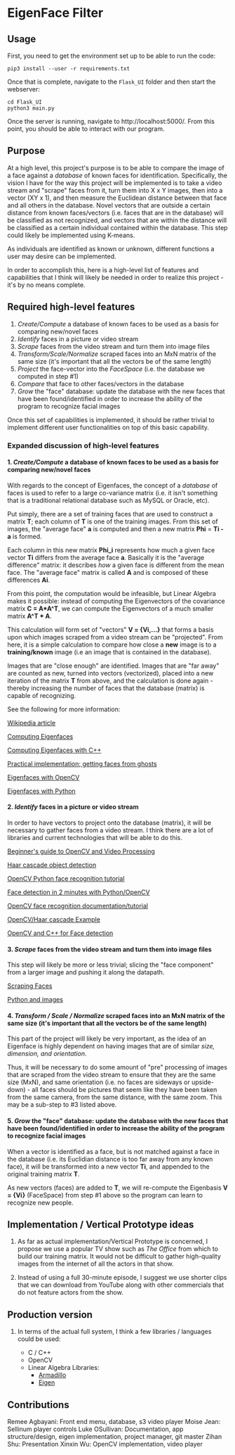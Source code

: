 # **EigenFace Filter**

## **Usage**

First, you need to get the environment set up to be able to run the code:
```
pip3 install --user -r requirements.txt
```

Once that is complete, navigate to the `Flask_UI` folder and then start the webserver:

```
cd Flask_UI
python3 main.py
```
Once the server is running, navigate to http://localhost:5000/. From this point, you should be able to interact with our program.
## **Purpose**

At a high level, this project's purpose is to be able to compare the image of a face against a *database* of known faces for identification. Specifically, the vision I have for the way this project will be implemented is to take a video stream and "scrape" faces from it, turn them into X x Y images, then into a vector (XY x 1), and then measure the Euclidean distance between that face and all others in the database. Novel vectors that are outside a certain distance from known faces/vectors (i.e. faces that are in the database) will be classified as not recognized, and vectors that are within the distance will be classified as a certain individual contained within the database. This step could likely be implemented using K-means.

As individuals are identified as known or unknown, different functions a user may desire can be implemented.

In order to accomplish this, here is a high-level list of features and capabilities that I think will likely be needed in order to realize this project - it's by no means complete.

## **Required high-level features**

1. *Create/Compute* a database of known faces to be used as a basis for comparing new/novel faces
2. *Identify* faces in a picture or video stream
3. *Scrape* faces from the video stream and turn them into image files
4. *Transform/Scale/Normalize* scraped faces into an MxN matrix of the same size (it's important that all the vectors be of the same length)
5. *Project* the face-vector into the *FaceSpace* (i.e. the database we computed in step #1)
6. *Compare* that face to other faces/vectors in the database
7. *Grow* the "face" database: update the database with the new faces that have been found/identified in order to increase the ability of the program to recognize facial images

Once this set of capabilities is implemented, it should be rather trivial to implement different user functionalities on top of this basic capability.

### **Expanded discussion of high-level features**

#### 1. *Create/Compute* a database of known faces to be used as a basis for comparing new/novel faces

With regards to the concept of Eigenfaces, the concept of a *database* of faces is used to refer to a large co-variance matrix (i.e. it isn't something that is a traditional relational database such as MySQL or Oracle, etc).

Put simply, there are a set of training faces that are used to construct a matrix **T**; each column of **T** is one of the training images. From this set of images, the "average face" **a** is computed and then a new matrix **Phi** = **Ti - a** is formed.

Each column in this new matrix **Phi_i** represents how much a given face vector **Ti** differs from the average face **a**. Basically it is the "average difference" matrix: it describes *how* a given face is different from the mean face. The "average face" matrix is called **A** and is composed of these differences **Ai**.

From this point, the computation would be infeasible, but Linear Algebra makes it possible: instead of computing the Eigenvectors of the covariance matrix **C = A*A^T**, we can compute the Eigenvectors of a much smaller matrix **A^T * A**. 

This calculation will form set of "vectors" **V = {Vi,...}** that forms a basis upon which images scraped from a video stream can be "projected". From here, it is a simple calculation to compare how close a **new** image is to a **training/known** image (i.e an image that is contained in the database).

Images that are "close enough" are identified. Images that are "far away" are counted as new, turned into vectors (vectorized), placed into a new iteration of the matrix **T** from above, and the calculation is done again - thereby increasing the number of faces that the database (matrix) is capable of recognizing.

See the following for more information:

[Wikipedia article](https://en.wikipedia.org/wiki/Eigenface)

[Computing Eigenfaces](http://www.scholarpedia.org/article/Eigenfaces)

[Computing Eigenfaces with C++](https://eigen.tuxfamily.org/dox/classEigen_1_1EigenSolver.html)

[Practical implementation; getting faces from ghosts](https://towardsdatascience.com/eigenfaces-recovering-humans-from-ghosts-17606c328184)

[Eigenfaces with OpenCV](https://www.learnopencv.com/eigenface-using-opencv-c-python/)

[Eigenfaces with Python](https://pythonmachinelearning.pro/face-recognition-with-eigenfaces/)

#### 2. *Identify* faces in a picture or video stream

In order to have vectors to project onto the database (matrix), it will be necessary to gather faces from a video stream. I think there are a lot of libraries and current technologies that will be able to do this.

[Beginner's guide to OpenCV and Video Processing](https://medium.com/@Ralabs/the-beginners-guide-for-video-processing-with-opencv-aa744ec04abb)

[Haar cascade object detection](https://docs.opencv.org/3.4/db/d28/tutorial_cascade_classifier.html)

[OpenCV Python face recognition tutorial](https://www.pyimagesearch.com/2018/09/24/opencv-face-recognition/)

[Face detection in 2 minutes with Python/OpenCV](https://towardsdatascience.com/face-detection-in-2-minutes-using-opencv-python-90f89d7c0f81)

[OpenCV face recognition documentation/tutorial](https://docs.opencv.org/2.4/modules/contrib/doc/facerec/facerec_tutorial.html)

[OpenCV/Haar cascade Example](http://opencv-tutorials-hub.blogspot.com/2016/03/how-to-do-real-time-face-detection-using-haar-cascade.html)

[OpenCV and C++ for Face detection](https://www.geeksforgeeks.org/opencv-c-program-face-detection/)

#### 3. *Scrape* faces from the video stream and turn them into image files

This step will likely be more or less trivial; slicing the "face component" from a larger image and pushing it along the datapath.

[Scraping Faces](https://www.codementor.io/@shashwatjain661/how-detect-faces-using-opencv-and-python-c-nwyssng68)

[Python and images](https://www.pythonforengineers.com/image-and-video-processing-in-python/)

#### 4. *Transform / Scale / Normalize* scraped faces into an MxN matrix of the same size (it's important that all the vectors be of the same length)

This part of the project will likely be very important, as the idea of an Eigenface is highly dependent on having images that are of similar *size, dimension, and orientation*.

Thus, it will be necessary to do some amount of "pre" processing of images that are scraped from the video stream to ensure that they are the same size (MxN), and same orientation (i.e. no faces are sideways or upside-down) - all faces should be pictures that seem like they have been taken from the same camera, from the same distance, with the same zoom. This may be a sub-step to #3 listed above.

#### 5. *Grow* the "face" database: update the database with the new faces that have been found/identified in order to increase the ability of the program to recognize facial images

When a vector is identified as a face, but is not matched against a face in the database (i.e. its Euclidian distance is too far away from any known face), it will be transformed into a new vector **Ti**, and appended to the original training matrix **T**.

As new vectors (faces) are added to **T**, we will re-compute the Eigenbasis **V = {Vi}** (FaceSpace) from step #1 above so the program can learn to recognize new people.

## **Implementation / Vertical Prototype ideas**

1. As far as actual implementation/Vertical Prototype is concerned, I propose we use a popular TV show such as *The Office* from which to build our training matrix. It would not be difficult to gather high-quality images from the internet of all the actors in that show.
   
2. Instead of using a full 30-minute episode, I suggest we use shorter clips that we can download from YouTube along with other commercials that do not feature actors from the show.

## **Production version**

1. In terms of the actual full system, I think a few libraries / languages could be used:

   * C / C++
   * OpenCV
   * Linear Algebra Libraries:
     * [Armadillo](http://arma.sourceforge.net/)
     * [Eigen](http://eigen.tuxfamily.org/index.php?title=Main_Page)
     
 ## **Contributions**
Remee Agbayani: Front end menu, database, s3 video player
Moise Jean: Sellinum player controls
Luke OSullivan: Documentation, app structure/design, eigen implementation, project manager, git master
Zihan Shu: Presentation
Xinxin Wu: OpenCV implementation, video player
